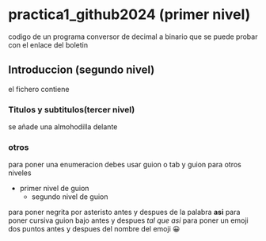 # practica1_github2024 (primer nivel)
  codigo de un programa conversor de decimal a binario que se puede probar con el enlace del boletin
## Introduccion (segundo nivel)
el fichero contiene
### Titulos y subtitulos(tercer nivel)
se añade una almohodilla delante
### otros
para poner una enumeracion debes usar guion o tab y guion para otros niveles
- primer nivel de guion
  - segundo nivel de guion
   
para poner negrita por asteristo antes y despues de la palabra **asi**
para poner cursiva guion bajo antes y despues _tal que asi_
para poner un emoji dos puntos antes y despues del nombre del emoji :grinning:

